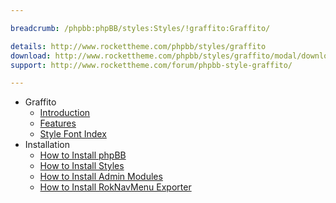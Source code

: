```yaml
---

breadcrumb: /phpbb:phpBB/styles:Styles/!graffito:Graffito/

details: http://www.rockettheme.com/phpbb/styles/graffito
download: http://www.rockettheme.com/phpbb/styles/graffito/modal/downloads
support: http://www.rockettheme.com/forum/phpbb-style-graffito/

---
```


* Graffito
	* [Introduction](INDEX.md#introduction)
	* [Features](INDEX.md#features)
    * [Style Font Index](../../../technical_tips/general/font_index.md)
* Installation
	* [How to Install phpBB](../../start/install.md)
	* [How to Install Styles](../../start/styles.md)
	* [How to Install Admin Modules](../../start/styles.md#installing-administrative-modules)
	* [How to Install RokNavMenu Exporter](../../modules/roknavmenu.md)